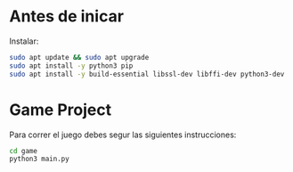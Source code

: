 # Antes de inicar
Instalar:
```sh
sudo apt update && sudo apt upgrade
sudo apt install -y python3 pip
sudo apt install -y build-essential libssl-dev libffi-dev python3-dev
```
# Game Project

Para correr el juego debes segur las siguientes instrucciones:
```sh
cd game
python3 main.py
```